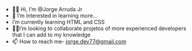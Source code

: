 - 👋🏾 Hi, I’m @Jorge Arruda Jr
- 👀 I’m interested in learning more...
- I’m currently learning  HTML and CSS
- 🤝🏾I’m looking to collaborate projetos of more experienced developers that I can add to my knowledge 
- 📫 How to reach me-  jorge.dev77@gmail.com

